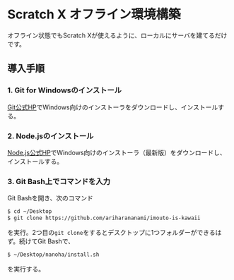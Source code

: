 # Scratch X オフライン環境構築

オフライン状態でもScratch Xが使えるように、ローカルにサーバを建てるだけです。


## 導入手順

### 1. Git for Windowsのインストール

[Git公式HP](https://git-scm.com/)でWindows向けのインストーラをダウンロードし、インストールする。

### 2. Node.jsのインストール

[Node.js公式HP](<https://nodejs.org/ja/>)でWindows向けのインストーラ（最新版）をダウンロードし、インストールする。

### 3.  Git Bash上でコマンドを入力

Git Bashを開き、次のコマンド

```bash
$ cd ~/Desktop
$ git clone https://github.com/ariharananami/imouto-is-kawaii
```

を実行。2つ目の`git clone`をするとデスクトップに1つフォルダーができるはず。続けてGit Bashで、

```bash
$ ~/Desktop/nanoha/install.sh
```

を実行する。

